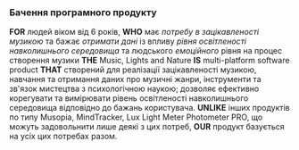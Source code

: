 ### Бачення програмного продукту
**FOR** людей віком від 6 років, **WHO** має *потребу в зацікавленості музикою* та бажає *отримати дані* із впливу *рівня освітленості навколишнього середовища* та людського *емоційного* рівня на процес створення музики **THE** Music, Lights and Nature **IS** multi-platform software product **THAT** створений для реалізації зацікавленості музикою, навчання та отримання даних про музичні жанри, інструменти та зв'язок мистецтва з психологічною наукою; дозволяє ефективно корегувати та вимірювати рівень освітленості навколишнього середовища відповідно до бажань користувача. **UNLIKE** інших продуктів по типу Musopia, MindTracker, Lux Light Meter Photometer PRO, що можуть задовольнити лише деякі з цих потреб, **OUR** продукт базується на усіх цих потребах разом.

